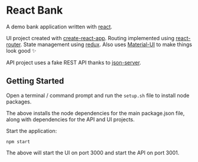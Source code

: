 # React Bank

A demo bank application written with [react](https://facebook.github.io/react/).

UI project created with [create-react-app](https://github.com/facebookincubator/create-react-app).  Routing implemented using [react-router](https://github.com/ReactTraining/react-router).
State management using [redux](redux.js.org).  Also uses [Material-UI](http://www.material-ui.com/) to make things look good :sparkles:

API project uses a fake REST API thanks to [json-server](https://github.com/typicode/json-server).

## Getting Started

Open a terminal / command prompt and run the ``` setup.sh ``` file to install node packages.

The above installs the node dependencies for the main package.json file, along
with dependencies for the API and UI projects.

Start the application:

``` npm start ```

The above will start the UI on port 3000 and start the API on port 3001.